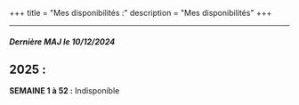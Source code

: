 +++
title = "Mes disponibilités :"
description = "Mes disponibilités"
+++
***
##### *Dernière MAJ le 10/12/2024*

## **2025 :**

**SEMAINE 1 à 52 :** Indisponible